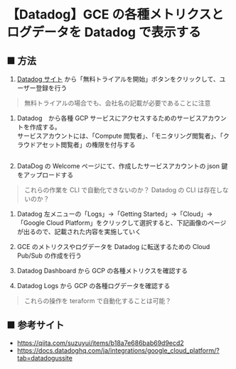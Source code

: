 # 【Datadog】GCE の各種メトリクスとログデータを Datadog で表示する 

## ■ 方法

1. [Datadog サイト](https://www.datadoghq.com/ja/) から「無料トライアルを開始」ボタンをクリックして、ユーザー登録を行う<br>

  > 無料トライアルの場合でも、会社名の記載が必要であることに注意

1. Datadog　から各種 GCP サービスにアクセスするためのサービスアカウントを作成する。<br>
    サービスアカウントには、「Compute 閲覧者」、「モニタリング閲覧者」、「クラウドアセット閲覧者」の権限を付与する
    ```sh
    ```

1. DataDog の Welcome ページにて、作成したサービスアカウントの json 鍵をアップロードする<br>

  > これらの作業を CLI で自動化できないのか？ Datadog の CLI は存在しないのか？

1. Datadog 左メニューの「Logs」→「Getting Started」→「Cloud」→「Google Cloud Platform」をクリックして選択すると、下記画像のページが出るので、記載された内容を実施していく<br>
  1. GCE のメトリクスやログデータを Datadog に転送するための Cloud Pub/Sub の作成を行う<br>


1. Datadog Dashboard から GCP の各種メトリクスを確認する<br>

1. Datadog Logs から GCP の各種ログデータを確認する<br>


> これらの操作を teraform で自動化することは可能？

## ■ 参考サイト

- https://qiita.com/suzuyui/items/b18a7e686bab69d9ecd2
- https://docs.datadoghq.com/ja/integrations/google_cloud_platform/?tab=datadogussite
